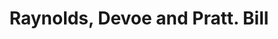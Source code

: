 ---
doi: 10.7916/D89W1SN6
date_other: '1850'
date_other_textual: 1850-1859
form: printed ephemera
genre:
- Invoices
name:
- Raynolds, Devoe and Pratt
object_in_context_url: https://biggert.cul.columbia.edu/items/view/ave_biggert_01103
subject_hierarchical_geographic:
- New York, New York, United States
subject_name:
- Raynolds, Devoe and Pratt
title: Raynolds, Devoe and Pratt. Bill
sort_title: Raynolds, Devoe and Pratt. Bill
call_number: ave_biggert_01103
coordinates:
- 40.71277777777778,-74.00583333333333
pid: ave_biggert_01103
identifiers: ave_biggert_01103
thumbnail: https://derivativo-2.library.columbia.edu/iiif/2/ldpd:344958/full/!256,256/0/native.jpg
permalink: /biggert/ave_biggert_01103/
layout: iiif-image-page
---